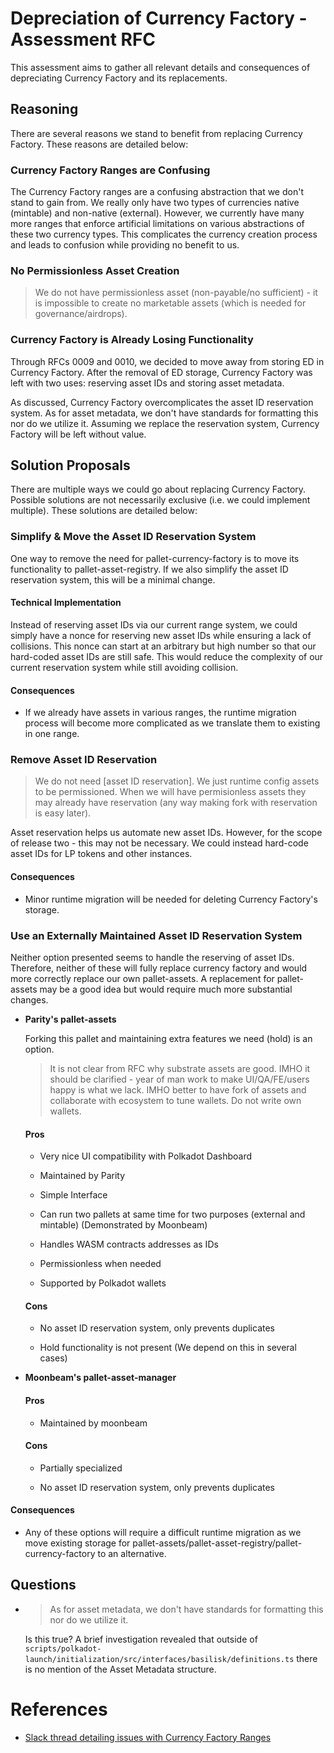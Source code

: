 # Depreciation of Currency Factory - Assessment RFC

This assessment aims to gather all relevant details and consequences of 
depreciating Currency Factory and its replacements.

## Reasoning

There are several reasons we stand to benefit from replacing Currency Factory.
These reasons are detailed below:

### Currency Factory Ranges are Confusing
  
The Currency Factory ranges are a confusing abstraction that we don't 
stand to gain from. We really only have two types of currencies native 
(mintable) and non-native (external). However, we currently have many more 
ranges that enforce artificial limitations on various abstractions of these two 
currency types. This complicates the currency creation process and leads to 
confusion while providing no benefit to us.

### No Permissionless Asset Creation

> We do not have permissionless asset (non-payable/no sufficient) - it is 
impossible to create no marketable assets (which is needed for 
governance/airdrops).

### Currency Factory is Already Losing Functionality

Through RFCs 0009 and 0010, we decided to move away from storing ED in Currency 
Factory. After the removal of ED storage, Currency Factory was left with two 
uses: reserving asset IDs and storing asset metadata. 

As discussed, Currency Factory overcomplicates the asset ID reservation system. 
As for asset metadata, we don't have standards for formatting this nor do we 
utilize it. Assuming we replace the reservation system, Currency Factory will be 
left without value.

## Solution Proposals

There are multiple ways we could go about replacing Currency Factory. Possible 
solutions are not necessarily exclusive (i.e. we could implement multiple). 
These solutions are detailed below:

### Simplify & Move the Asset ID Reservation System

One way to remove the need for pallet-currency-factory is to move its 
functionality to pallet-asset-registry. If we also simplify the asset ID 
reservation system, this will be a minimal change.

#### Technical Implementation

Instead of reserving asset IDs via our current range system, we could simply 
have a nonce for reserving new asset IDs while ensuring a lack of collisions. 
This nonce can start at an arbitrary but high number so that our hard-coded 
asset IDs are still safe. This would reduce the complexity of our current 
reservation system while still avoiding collision.

#### Consequences

* If we already have assets in various ranges, the runtime migration process
will become more complicated as we translate them to existing in one range.
  
### Remove Asset ID Reservation

> We do not need [asset ID reservation]. We just runtime config assets to be 
permissioned. When we will have permisionless assets they may already have 
reservation (any way making fork with reservation is easy later).

Asset reservation helps us automate new asset IDs. However, for the scope of 
release two - this may not be necessary. We could instead hard-code asset IDs 
for LP tokens and other instances.

#### Consequences

* Minor runtime migration will be needed for deleting Currency Factory's 
storage.

### Use an Externally Maintained Asset ID Reservation System

Neither option presented seems to handle the reserving of asset IDs. Therefore, 
neither of these will fully replace currency factory and would more correctly 
replace our own pallet-assets. A replacement for pallet-assets may be a good 
idea but would require much more substantial changes.

* **Parity's pallet-assets**
  
  Forking this pallet and maintaining extra features we need (hold) is an 
  option.
  
  > It is not clear from RFC why substrate assets are good. IMHO it should be 
  clarified - year of man work to make UI/QA/FE/users happy is what we lack. 
  IMHO better to have fork of assets and collaborate with ecosystem to tune 
  wallets. Do not write own wallets.
  
  #### Pros
  
  * Very nice UI compatibility with Polkadot Dashboard

  * Maintained by Parity

  * Simple Interface

  * Can run two pallets at same time for two purposes (external and mintable) 
  (Demonstrated by Moonbeam)

  * Handles WASM contracts addresses as IDs

  * Permissionless when needed

  * Supported by Polkadot wallets
  
  #### Cons
  
  * No asset ID reservation system, only prevents duplicates

  * Hold functionality is not present (We depend on this in several cases)

* **Moonbeam's pallet-asset-manager**

  #### Pros
  
  * Maintained by moonbeam
  
  #### Cons
  
  * Partially specialized

  * No asset ID reservation system, only prevents duplicates

#### Consequences

* Any of these options will require a difficult runtime migration as we move 
existing storage for pallet-assets/pallet-asset-registry/pallet-currency-factory 
to an alternative.

## Questions

* > As for asset metadata, we don't have standards for formatting this nor do we 
  utilize it.

  Is this true? A brief investigation revealed that outside of `scripts/polkadot-launch/initialization/src/interfaces/basilisk/definitions.ts` 
  there is no mention of the Asset Metadata structure.
  
# References

* [Slack thread detailing issues with Currency Factory Ranges](https://composablefinance.slack.com/archives/C031G5NT0CA/p1667492928188269)
